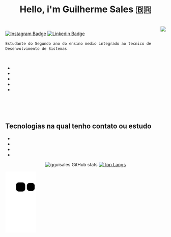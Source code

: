  <h1 align ="center">  Hello, i'm Guilherme Sales 🇧🇷</h1>
 <br>
<img src="https://media3.giphy.com/media/ge7l7e5EiHUYI3e71P/giphy.gif?cid=ecf05e4725p7q7gtoz9zzcs3ryr4oyzp1n6fbl250oibsjmk&rid=giphy.gif&ct=g" align = "right">

[![Instagram Badge](https://img.shields.io/badge/-instagram-red?style=for-the-badge&logo=instagram&logoColor=white&link=https://github.com/arthurspk)](https://www.instagram.com/guilhermesales26)
[![Linkedin Badge](https://img.shields.io/badge/-Linkedin-blue?style=for-the-badge&logo=Linkedin&logoColor=white&link=https://github.com/arthurspk)](https://www.linkedin.com/in/guilherme-sales)

 
 ```
Estudante do Segundo ano do ensino medio integrado ao tecnico de Desenvolvimento de Sistemas
```
<br>
<ul>
 <li></li>
 <li></li>
 <li></li>
 <li></li>
  <li></li>

</ul>

<br>
<br>
<br>

<h2> Tecnologias na qual tenho contato ou estudo </h2>
<ul>
 <li></li>
 <li></li>
 <li></li>
 <li></li>
</ul>
 
<div align="center"> 
 
 ![gguisales GitHub stats](https://github-readme-stats.vercel.app/api?username=gguisales&show_icons=true&theme=gotham)
 [![Top Langs](https://github-readme-stats.vercel.app/api/top-langs/?username=gguisales&layout=count=true&theme=gotham)](https://github.com/gguisales/github-readme-stats)
 
</div>

 ![Snake animation](https://github.com/rafaballerini/rafaballerini/blob/output/github-contribution-grid-snake.svg) 
